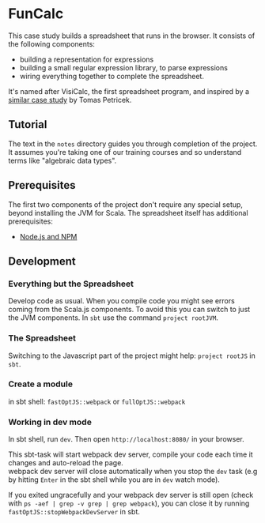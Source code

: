 # FunCalc

This case study builds a spreadsheet that runs in the browser. It consists of the following components:

- building a representation for expressions
- building a small regular expression library, to parse expressions
- wiring everything together to complete the spreadsheet.

It's named after VisiCalc, the first spreadsheet program, and inspired by a [similar case study][your-own-excel] by Tomas Petricek.



## Tutorial

The text in the `notes` directory guides you through completion of the project. It assumes you're taking one of our training courses and so understand terms like "algebraic data types".


## Prerequisites

The first two components of the project don't require any special setup, beyond installing the JVM for Scala. The spreadsheet itself has additional prerequisites:

 - [Node.js and NPM](https://nodejs.org/en/download/)


## Development

### Everything but the Spreadsheet

Develop code as usual. When you compile code you might see errors coming from the Scala.js components. To avoid this you can switch to just the JVM components. In `sbt` use the command `project rootJVM`.


### The Spreadsheet

Switching to the Javascript part of the project might help: `project rootJS` in `sbt`.

### Create a module
in sbt shell: `fastOptJS::webpack` or `fullOptJS::webpack`

### Working in dev mode
In sbt shell, run `dev`. Then open `http://localhost:8080/` in your browser.

This sbt-task will start webpack dev server, compile your code each time it changes
and auto-reload the page.  
webpack dev server will close automatically when you stop the `dev` task
(e.g by hitting `Enter` in the sbt shell while you are in `dev` watch mode).

If you exited ungracefully and your webpack dev server is still open (check with `ps -aef | grep -v grep | grep webpack`), you can close it by running `fastOptJS::stopWebpackDevServer` in sbt.


[your-own-excel]: http://tomasp.net/blog/2018/write-your-own-excel/
